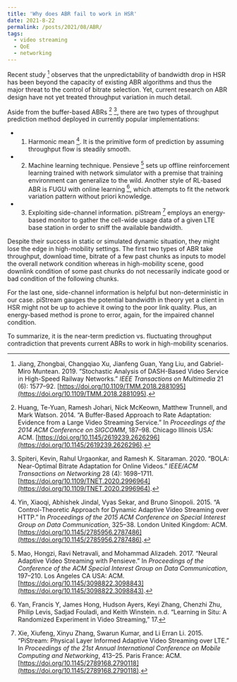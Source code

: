```yaml
---
title: 'Why does ABR fail to work in HSR'
date: 2021-8-22
permalink: /posts/2021/08/ABR/
tags:
  - video streaming
  - QoE
  - networking
---
```

Recent study [^stochastic] observes that the unpredictability of bandwidth drop in HSR has been beyond the capacity of existing ABR algorithms and thus the major threat to the control of bitrate selection. Yet, current research on ABR design have not yet treated throughput variation in much detail.

Aside from the buffer-based ABRs [^BBA] [^bola], there are two types of throughput prediction method deployed in currently popular implementations: 
- 1) Harmonic mean [^MPC]. It is the primitive form of prediction by assuming throughput flow is steadily smooth. 
- 2) Machine learning technique. Pensieve [^pensieve] sets up offline reinforcement learning trained with network simulator with a premise that training environment can generalize to the wild. Another style of RL-based ABR is FUGU with online learning [^fugu], which attempts to fit the network variation pattern without priori knowledge.
- 3) Exploiting side-channel information. piStream [^pistream] employs an energy-based monitor to gather the cell-wide usage data of a given LTE base station in order to sniff the available bandwidth. 

Despite their success in static or simulated dynamic situation, they might lose the edge in high-mobility settings. The first two types of ABR take throughput, download time, bitrate of a few past chunks as inputs to model the overall network condition whereas in high-mobility scene, good downlink condition of some past chunks do not necessarily indicate good or bad condition of the following chunks.

For the last one, side-channel information is helpful but non-deterministic in our case. piStream gauges the potential bandwidth in theory yet a client in HSR might not be up to achieve it owing to the poor link quality. Plus, an energy-based method is prone to error, again, for the impaired channel condition.

To summarize, it is the near-term prediction vs. fluctuating throughput contradiction that prevents current ABRs to work in high-mobility scenarios.

[^stochastic]: Jiang, Zhongbai, Changqiao Xu, Jianfeng Guan, Yang Liu, and Gabriel-Miro Muntean. 2019\. “Stochastic Analysis of DASH-Based Video Service in High-Speed Railway Networks.” *IEEE Transactions on Multimedia* 21 (6): 1577–92\. [https://doi.org/10.1109/TMM.2018.2881095](https://doi.org/10.1109/TMM.2018.2881095).
[^BBA]: Huang, Te-Yuan, Ramesh Johari, Nick McKeown, Matthew Trunnell, and Mark Watson. 2014\. “A Buffer-Based Approach to Rate Adaptation: Evidence from a Large Video Streaming Service.” In *Proceedings of the 2014 ACM Conference on SIGCOMM*, 187–98\. Chicago Illinois USA: ACM. [https://doi.org/10.1145/2619239.2626296](https://doi.org/10.1145/2619239.2626296).

[^bola]: Spiteri, Kevin, Rahul Urgaonkar, and Ramesh K. Sitaraman. 2020\. “BOLA: Near-Optimal Bitrate Adaptation for Online Videos.” *IEEE/ACM Transactions on Networking* 28 (4): 1698–1711\. [https://doi.org/10.1109/TNET.2020.2996964](https://doi.org/10.1109/TNET.2020.2996964).
[^MPC]: Yin, Xiaoqi, Abhishek Jindal, Vyas Sekar, and Bruno Sinopoli. 2015\. “A Control-Theoretic Approach for Dynamic Adaptive Video Streaming over HTTP.” In *Proceedings of the 2015 ACM Conference on Special Interest Group on Data Communication*, 325–38\. London United Kingdom: ACM. [https://doi.org/10.1145/2785956.2787486](https://doi.org/10.1145/2785956.2787486).
[^pensieve]: Mao, Hongzi, Ravi Netravali, and Mohammad Alizadeh. 2017\. “Neural Adaptive Video Streaming with Pensieve.” In *Proceedings of the Conference of the ACM Special Interest Group on Data Communication*, 197–210\. Los Angeles CA USA: ACM. [https://doi.org/10.1145/3098822.3098843](https://doi.org/10.1145/3098822.3098843).
[^fugu]: Yan, Francis Y, James Hong, Hudson Ayers, Keyi Zhang, Chenzhi Zhu, Philip Levis, Sadjad Fouladi, and Keith Winstein. n.d. “Learning in Situ: A Randomized Experiment in Video Streaming,” 17.
[^pistream]: Xie, Xiufeng, Xinyu Zhang, Swarun Kumar, and Li Erran Li. 2015\. “PiStream: Physical Layer Informed Adaptive Video Streaming over LTE.” In *Proceedings of the 21st Annual International Conference on Mobile Computing and Networking*, 413–25\. Paris France: ACM. [https://doi.org/10.1145/2789168.2790118](https://doi.org/10.1145/2789168.2790118).



